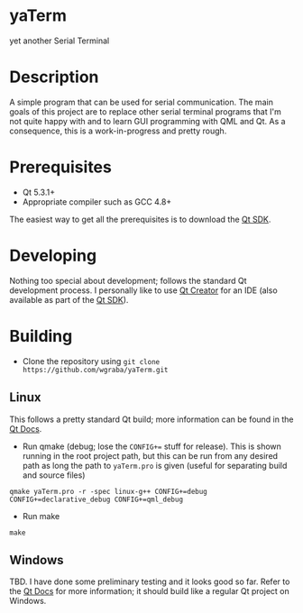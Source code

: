 yaTerm
======

yet another Serial Terminal

Description
===========

A simple program that can be used for serial communication. The main goals of this 
project are to replace other serial terminal programs that I'm not quite happy 
with and to learn GUI programming with QML and Qt. As a consequence, this
is a work-in-progress and pretty rough.

Prerequisites
=============

* Qt 5.3.1+
* Appropriate compiler such as GCC 4.8+

The easiest way to get all the prerequisites is to download the [Qt SDK](http://qt-project.org/downloads).

Developing
==========

Nothing too special about development; follows the standard Qt development process. I personally like to use [Qt Creator](http://qt-project.org/wiki/Category:Tools::QtCreator) for an IDE (also available as part of the [Qt SDK](http://qt-project.org/downloads)).

Building
========

* Clone the repository using `git clone https://github.com/wgraba/yaTerm.git`

Linux
-----

This follows a pretty standard Qt build; more information can be found in the [Qt Docs](http://qt-project.org/doc/).

* Run qmake (debug; lose the `CONFIG+=` stuff for release). This is shown running in the root project path, but this can be run from any desired path as long the path to `yaTerm.pro` is given (useful for separating build and source files)

```
qmake yaTerm.pro -r -spec linux-g++ CONFIG+=debug CONFIG+=declarative_debug CONFIG+=qml_debug
```

* Run make

```
make
```

Windows
-------

TBD. I have done some preliminary testing and it looks good so far. Refer to the [Qt Docs](http://qt-project.org/doc/) for more information; it should build like a regular Qt project on Windows.
